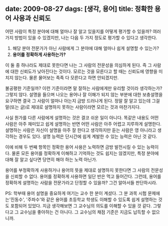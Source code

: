 date: 2009-08-27
dags: [생각, 용어]
title: 정확한 용어 사용과 신뢰도
---
어떤 사람이 특정 분야에 대해 얼마나 잘 알고 있을지를 어떻게 평가할 수 있을까? 여러 가지 방법이 있을 수 있겠지만, 나는 다음 두 가지 정도로 평가할 수 있다고 생각한다.
<!--more-->

1. 해당 분야 전문가가 아닌 사람에게 그 분야에 대해 얼마나 쉽게 설명할 수 있는가?
2. **용어를 정확하게 사용하는가?**

이 둘 중 하나라도 제대로 못한다면 나는 그 사람의 전문성을 의심하게 된다. 즉 그 사람에 대한 신뢰도가 낮아진다는 것이다. 모르는 것을 모른다고 할 때는 신뢰도에 영향을 미치지 않는다. 물론 물어보는 족족 다 모른다고 하면 안되겠지만.

불공평한 기준일까? 이런 기준이라면 말 잘하는 사람에게만 유리할 것이라 생각하는가? 그렇지 않다. 설명을 들으며 나오는 용어나 잘 이해가 되지 않는 부분에 대한 보충설명을 요구하면 결국 그 사람이 얼마나 아는지 금방 드러나게 된다. 정말 잘 알고 있는데 그걸 말(또는 글)로 제대로 설명하지 못하는 사람이라면 모르는 것과 마찬가지다.

사실 뭔가를 다른 사람에게 설명하는 것은 결코 쉬운 일이 아니다. 똑같은 내용도 어떤 사람은 아주 재미있고 쉽게 설명하는 반면 어떤 사람은 아주 어렵고 지루하게 설명한다. 설명하는 사람은 자신이 설명을 아주 잘 한다고 생각하지만 듣는 사람은 영 아니라고 생각하는 경우도 있다. 설명 능력은 단시간에 쉽게 계발한 수 있는 능력은 아닌 것 같다.

이에 비해 두 번째 항목인 정확한 용어 사용은 노력하면 금방 발전시킬 수 있는 능력이다. 물론 모든 용어를 정확하게 이해하고 기억하는 것도 쉽지는 않겠지만, 특정 분야에 대해 잘 알고 싶다면 당연히 해야 하는 노력 아닌가.

용어를 부정확하게 사용하거나 용어의 뜻을 제대로 설명하지 못한다면 그 사람의 전문성을 신뢰할 수 없다. 용어를 정확하게 사용하면 일단 반은 먹고 들어간다. 그런데, 용어를 정확하게 설명하는 사람을 전문가라고 단정할 수 있을까? 그건 알아서들 판단하시라.

PS: 학부때 용어 설명을 중요하게 여기는 교수 한 분이 계셨다. 그 분 과목 시험 문제에는'진동수', '주파수'와 같은 용어를 초등학교 학생도 이해할 수 있도록 쉽게 설명하는 것도 포함되어 있었다. 지금 생각해보면 그 교수님의 의도를 이해할 수 있을 것 같다. 그렇다고 그 교수님을 좋아하는 건 아니다. 그 교수님의 채점 기준은 지금도 납득할 수 없으니까.

